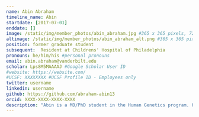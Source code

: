 ```yaml
---
name: Abin Abraham
timeline_name: Abin
startdate: [2017-07-01]
enddate: []
image: /static/img/member_photos/abin_abraham.jpg #365 x 365 pixels, 72 dpi
altimage: /static/img/member_photos/abin_abraham_alt.png #365 x 365 pixels, 72 dpi
position: former graduate student
subsequent:  Resident at Childrens' Hospital of Philadelphia
pronouns: he/him/his #personal pronouns
email: abin.abraham@vanderbilt.edu
scholar: Lps8M5MAAAAJ #Google Scholar User ID
#website: https://website.com/
#UCSF: XXXXXXXX #UCSF Profile ID - Employees only
twitter: username
linkedin: username
github: https://github.com/abraham-abin13
orcid: XXXX-XXXX-XXXX-XXXX
description: "Abin is a MD/PhD student in the Human Genetics program. He graduated from the University of Michigan with a B.S.E in Biomedical Engineering."
---
```

